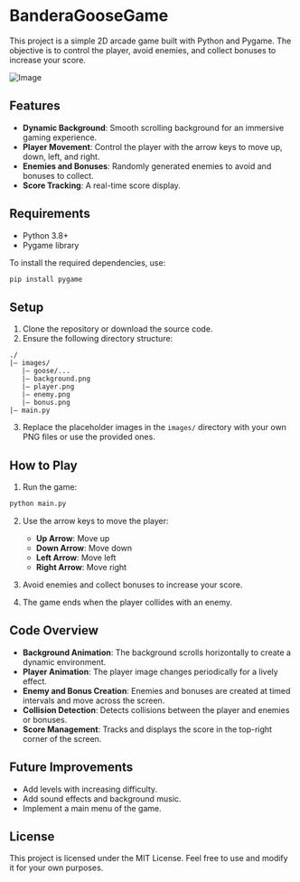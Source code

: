 # BanderaGooseGame

This project is a simple 2D arcade game built with Python and Pygame. The objective is to control the player, avoid enemies, and collect bonuses to increase your score.

![Image](https://github.com/user-attachments/assets/ba40bf1d-9b92-437c-8143-6a66ac89923f)


## Features

- **Dynamic Background**: Smooth scrolling background for an immersive gaming experience.
- **Player Movement**: Control the player with the arrow keys to move up, down, left, and right.
- **Enemies and Bonuses**: Randomly generated enemies to avoid and bonuses to collect.
- **Score Tracking**: A real-time score display.

## Requirements

- Python 3.8+
- Pygame library

To install the required dependencies, use:

```bash
pip install pygame
```

## Setup

1. Clone the repository or download the source code.
2. Ensure the following directory structure:

```
./
|— images/
   |— goose/...
   |— background.png
   |— player.png
   |— enemy.png
   |— bonus.png
|— main.py
```

3. Replace the placeholder images in the `images/` directory with your own PNG files or use the provided ones.

## How to Play

1. Run the game:

```bash
python main.py
```

2. Use the arrow keys to move the player:
   - **Up Arrow**: Move up
   - **Down Arrow**: Move down
   - **Left Arrow**: Move left
   - **Right Arrow**: Move right

3. Avoid enemies and collect bonuses to increase your score.
4. The game ends when the player collides with an enemy.

## Code Overview

- **Background Animation**: The background scrolls horizontally to create a dynamic environment.
- **Player Animation**: The player image changes periodically for a lively effect.
- **Enemy and Bonus Creation**: Enemies and bonuses are created at timed intervals and move across the screen.
- **Collision Detection**: Detects collisions between the player and enemies or bonuses.
- **Score Management**: Tracks and displays the score in the top-right corner of the screen.

## Future Improvements

- Add levels with increasing difficulty.
- Add sound effects and background music.
- Implement a main menu of the game.

## License

This project is licensed under the MIT License. Feel free to use and modify it for your own purposes.
